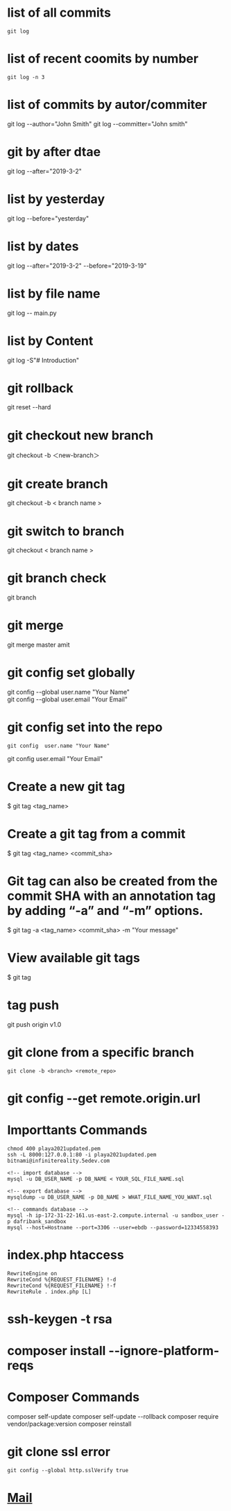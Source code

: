 # list of all commits
    git log

# list of recent coomits by number
    git log -n 3

# list of commits by autor/commiter
   git log --author="John Smith"
   git log --committer="John smith"

# git by after dtae

  git log --after="2019-3-2"

# list by yesterday

  git log --before="yesterday"

# list by dates

  git log --after="2019-3-2" --before="2019-3-19"

# list by file name
  
  git log -- main.py

# list by Content

git log -S"# Introduction"


# git rollback 

git reset --hard <Commit id>

# git checkout new branch

git checkout -b ＜new-branch＞
    
# git create branch

  git checkout -b < branch name >

# git switch to branch
  
  git checkout < branch name >

# git branch check

  git branch


# git merge
  
 git merge master amit
    
  # git config set globally

   git config --global user.name "Your Name"   
   git config --global user.email "Your Email"  

 # git config set into the repo
  
    git config  user.name "Your Name"   
   git config    user.email "Your Email"    

    
  # Create a new git tag

$ git tag <tag_name>


# Create a git tag from a commit


$ git tag <tag_name> <commit_sha>

# Git tag can also be created from the commit SHA with an annotation tag by adding “-a” and “-m” options.

$ git tag -a <tag_name> <commit_sha> -m "Your message"
 

# View available git tags

  $ git tag
  
# tag push

  git push origin v1.0
    
# git clone from a specific branch
    
    git clone -b <branch> <remote_repo>
    
# git config --get remote.origin.url    
    

# Importtants Commands
    chmod 400 playa2021updated.pem
    ssh -L 8000:127.0.0.1:80 -i playa2021updated.pem bitnami@infinitereality.5edev.com
     
    <!-- import database -->
    mysql -u DB_USER_NAME -p DB_NAME < YOUR_SQL_FILE_NAME.sql

    <!-- export database -->
    mysqldump -u DB_USER_NAME -p DB_NAME > WHAT_FILE_NAME_YOU_WANT.sql
    
    <!-- commands database -->
    mysql -h ip-172-31-22-161.us-east-2.compute.internal -u sandbox_user -p dafribank_sandbox
    mysql --host=Hostname --port=3306 --user=ebdb --password=12334558393


    
 # index.php htaccess
    
    RewriteEngine on
    RewriteCond %{REQUEST_FILENAME} !-d
    RewriteCond %{REQUEST_FILENAME} !-f
    RewriteRule . index.php [L]
    
# ssh-keygen -t rsa 

# composer install --ignore-platform-reqs

    
 # Composer Commands
    
   composer self-update
   composer self-update --rollback 
   composer require vendor/package:version 
   composer reinstall <package-name> 
    
 # git clone ssl error
    git config --global http.sslVerify true
    
 # <a target="_blank" href="mailto:no-one@snai1mai1.com?subject=look at this website&body=Hi, I found this website and thought you might like it https://github.com/ameetroy/git">Mail</a>   
